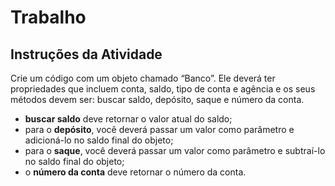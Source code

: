 # Trabalho

## Instruções da Atividade

Crie um código com um objeto chamado “Banco”. Ele deverá ter propriedades que incluem conta, saldo, tipo de conta e agência e os seus métodos devem ser: buscar saldo, depósito, saque e número da conta.

- **buscar saldo** deve retornar o valor atual do saldo;
- para o **depósito**, você deverá passar um valor como parâmetro e adicioná-lo no saldo final do objeto;
- para o **saque**, você deverá passar um valor como parâmetro e subtraí-lo no saldo final do objeto;
- o **número da conta** deve retornar o número da conta.

